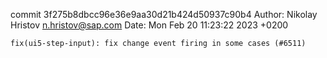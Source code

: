 commit 3f275b8dbcc96e36e9aa30d21b424d50937c90b4
Author: Nikolay Hristov <n.hristov@sap.com>
Date:   Mon Feb 20 11:23:22 2023 +0200

    fix(ui5-step-input): fix change event firing in some cases (#6511)
